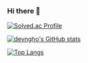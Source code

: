 ### Hi there 👋

[![Solved.ac Profile](http://mazassumnida.wtf/api/generate_badge?boj=devngho)](https://solved.ac/devngho)

[![devngho's GitHub stats](https://github-readme-stats.vercel.app/api?username=devngho)](https://github.com/anuraghazra/github-readme-stats)

[![Top Langs](https://github-readme-stats.vercel.app/api/top-langs/?username=devngho&langs_count=8)](https://github.com/anuraghazra/github-readme-stats)
